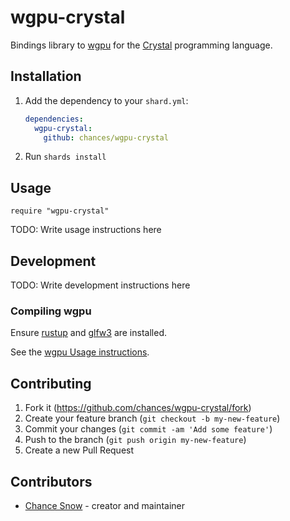 # wgpu-crystal

Bindings library to [wgpu](https://github.com/gfx-rs/wgpu) for the [Crystal](https://crystal-lang.org/) programming language.

## Installation

1. Add the dependency to your `shard.yml`:

   ```yaml
   dependencies:
     wgpu-crystal:
       github: chances/wgpu-crystal
   ```

2. Run `shards install`

## Usage

```crystal
require "wgpu-crystal"
```

TODO: Write usage instructions here

## Development

TODO: Write development instructions here

### Compiling wgpu

Ensure [rustup](https://rustup.rs/) and [glfw3](https://formulae.brew.sh/formula/glfw) are installed.

See the [wgpu Usage instructions](https://github.com/gfx-rs/wgpu#usage).

## Contributing

1. Fork it (<https://github.com/chances/wgpu-crystal/fork>)
2. Create your feature branch (`git checkout -b my-new-feature`)
3. Commit your changes (`git commit -am 'Add some feature'`)
4. Push to the branch (`git push origin my-new-feature`)
5. Create a new Pull Request

## Contributors

- [Chance Snow](https://github.com/chances) - creator and maintainer
